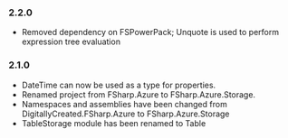 ### 2.2.0
* Removed dependency on FSPowerPack; Unquote is used to perform expression tree evaluation

### 2.1.0
* DateTime can now be used as a type for properties.
* Renamed project from FSharp.Azure to FSharp.Azure.Storage.
* Namespaces and assemblies have been changed from DigitallyCreated.FSharp.Azure to FSharp.Azure.Storage
* TableStorage module has been renamed to Table